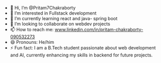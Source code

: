 - 👋 Hi, I’m @Pritam7Chakraborty
- 👀 I’m interested in Fullstack development
- 🌱 I’m currently learning react and java- spring boot 
- 💞️ I’m looking to collaborate on webdev projects
- 📫 How to reach me:  www.linkedin.com/in/pritam-chakraborty-090532273
- 😄 Pronouns: He/him
- ⚡ Fun fact: I am a B.Tech student passionate about web development and AI, currently enhancing my skills in backend for future projects.

<!---
Pritam7Chakraborty/Pritam7Chakraborty is a ✨ special ✨ repository because its `README.md` (this file) appears on your GitHub profile.
You can click the Preview link to take a look at your changes.
--->
